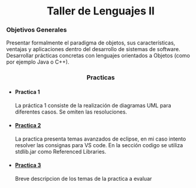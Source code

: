 <h1 align="center">Taller de Lenguajes II</h1>
<h3> Objetivos Generales </h3>
<p> Presentar formalmente el paradigma de objetos, sus características, ventajas y
aplicaciones dentro del desarrollo de sistemas de software. Desarrollar prácticas
concretas con lenguajes orientados a Objetos (como por ejemplo Java o C++).</p>

<h3 align="center">Practicas</h3>
<ul>
    <li>
        <h4>Practica 1</h4>
        <p>La práctica 1 consiste de la realización de diagramas UML para diferentes casos. 
        Se omiten las resoluciones. </p>
    </li>
     <li>
        <h4><a href="https://github.com/JuanCruzFerreiraM/Taller-de-Lenguajes-II/tree/main/Practica%202">Practica 2</a></h4>
        <p>La practica presenta temas avanzados de eclipse, en mi caso intento resolver las consignas para VS code. 
        En la sección codigo se utiliza stdlib.jar como Referenced Libraries.</p>
    </li>
    <li>
        <h4><a href="https://github.com/JuanCruzFerreiraM/Taller-de-Lenguajes-II/tree/main/Practica%203">Practica 3</a></h4>
        <p>Breve descripcion de los temas de la practica a evaluar</p>
    </li>
    